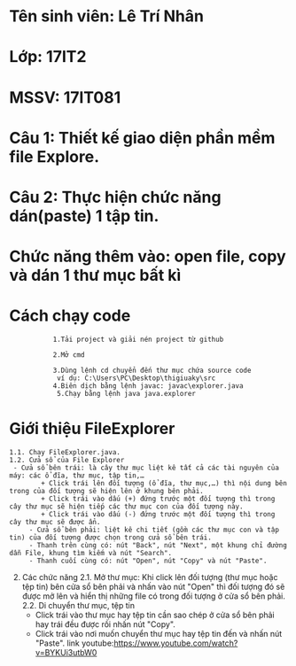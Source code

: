 # Tên sinh viên: Lê Trí Nhân
# Lớp: 17IT2
# MSSV: 17IT081
# Câu 1: Thiết kế giao diện phần mềm file Explore.
# Câu 2: Thực hiện chức năng dán(paste) 1 tập tin.
# Chức năng thêm vào: open file, copy và dán 1 thư mục bất kì
# Cách chạy code
               1.Tải project và giải nén project từ github
	       
               2.Mở cmd
		
               3.Dùng lệnh cd chuyển đến thư mục chứa source code
                ví dụ: C:\Users\PC\Desktop\thigiuaky\src
               4.Biên dịch bằng lệnh javac: javac\explorer.java
                5.Chạy bằng lệnh java java.explorer
# Giới thiệu FileExplorer
	1.1. Chạy FileExplorer.java.
	1.2. Cửa sổ của File Explorer
   	 - Cửa sổ bên trái: là cây thư mục liệt kê tất cả các tài nguyên của máy: các ổ đĩa, thư mục, tập tin,…
    	    + Click trái lên đối tượng (ổ đĩa, thư mục,…) thì nội dung bên trong của đối tượng sẽ hiện lên ở khung bên phải.
     	    + Click trái vào dấu (+) đứng trước một đối tượng thì trong cây thư mục sẽ hiện tiếp các thư mục con của đối tượng này.
     	    + Click trái vào dấu (-) đứng trước một đối tượng thì trong cây thư mục sẽ được ẩn.
    	 - Cửa sổ bên phải: liệt kê chi tiết (gồm các thư mục con và tập tin) của đối tượng được chọn trong cửa sổ bên trái.
    	 - Thanh trên cùng có: nút "Back", nút "Next", một khung chỉ đường dẫn File, khung tìm kiếm và nút "Search".
    	 - Thanh cuối cùng có: nút "Open", nút "Copy" và nút "Paste".
2. Các chức năng
	2.1. Mở thư mục: Khi click lên đối tượng (thư mục hoặc tệp tin) bên cửa sổ bên phải và nhấn vào nút "Open" thì đối tượng đó sẽ được mở lên và hiển thị những file có trong đối tượng ở cửa sổ bên phải.
	2.2. Di chuyển thư mục, tệp tin
  	  - Click trái vào thư mục hay tệp tin cần sao chép ở cửa sổ bên phải hay trái đều được rồi nhấn nút "Copy".
   	  - Click trái vào nơi muốn chuyển thư mục hay tệp tin đến và nhấn nút "Paste".
link youtube:https://www.youtube.com/watch?v=BYKUi3utbW0
